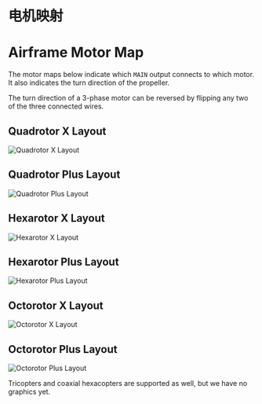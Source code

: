 # 电机映射

# Airframe Motor Map

The motor maps below indicate which `MAIN` output connects to which motor. It also indicates the turn direction of the propeller.

<aside class="tip">
The turn direction of a 3-phase motor can be reversed by flipping any two of the three connected wires.
</aside>

## Quadrotor X Layout

![Quadrotor X Layout](images/motor_map/quadrotor_x_assignment.png)

## Quadrotor Plus Layout

![Quadrotor Plus Layout](images/motor_map/quadrotor_plus_assignment.png)

## Hexarotor X Layout

![Hexarotor X Layout](images/motor_map/hexarotor_x_assignment.png)

## Hexarotor Plus Layout

![Hexarotor Plus Layout](images/motor_map/hexarotor_plus_assignment.png)

## Octorotor X Layout

![Octorotor X Layout](images/motor_map/octorotor_x_assignment.png)

## Octorotor Plus Layout

![Octorotor Plus Layout](images/motor_map/octorotor_plus_assignment.png)

<aside class="todo">
Tricopters and coaxial hexacopters are supported as well, but we have no graphics yet.
</aside>
